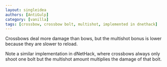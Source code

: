 ```yaml
---
layout: singleidea
authors: [AntiGulp]
category: [vanilla]
tags: [crossbow, crossbow bolt, multishot, implemented in dnethack]
---
```

Crossbows deal more damage than bows, but the multishot bonus is lower because they are slower to reload.

Note a similar implementation in dNetHack, where crossbows always only shoot one bolt but the multishot amount multiplies the damage of that bolt.
